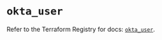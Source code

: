 # `okta_user`

Refer to the Terraform Registry for docs: [`okta_user`](https://registry.terraform.io/providers/okta/okta/4.12.0/docs/resources/user).
